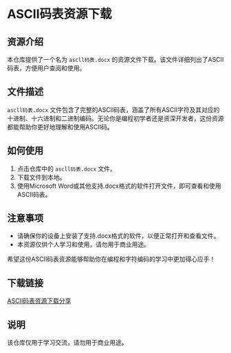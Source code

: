 # ASCII码表资源下载

## 资源介绍

本仓库提供了一个名为 `ascll码表.docx` 的资源文件下载。该文件详细列出了ASCII码表，方便用户查阅和使用。

## 文件描述

`ascll码表.docx` 文件包含了完整的ASCII码表，涵盖了所有ASCII字符及其对应的十进制、十六进制和二进制编码。无论你是编程初学者还是资深开发者，这份资源都能帮助你更好地理解和使用ASCII码。

## 如何使用

1. 点击仓库中的 `ascll码表.docx` 文件。
2. 下载文件到本地。
3. 使用Microsoft Word或其他支持.docx格式的软件打开文件，即可查看和使用ASCII码表。

## 注意事项

- 请确保你的设备上安装了支持.docx格式的软件，以便正常打开和查看文件。
- 本资源仅供个人学习和使用，请勿用于商业用途。

希望这份ASCII码表资源能够帮助你在编程和字符编码的学习中更加得心应手！

## 下载链接
[ASCII码表资源下载分享](https://pan.quark.cn/s/77619f0e5225)

## 说明

该仓库仅用于学习交流，请勿用于商业用途。
